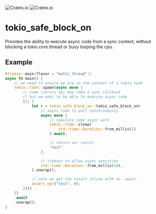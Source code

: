 ![Crates.io](https://img.shields.io/crates/l/tokio_safe_block_on)
![Crates.io](https://img.shields.io/crates/v/tokio_safe_block_on)

# tokio_safe_block_on

Provides the ability to execute async code from a sync context,
without blocking a tokio core thread or busy looping the cpu.

## Example

```rust
#[tokio::main(flavor = "multi_thread")]
async fn main() {
    // we need to ensure we are in the context of a tokio task
    tokio::task::spawn(async move {
        // some library api may take a sync callback
        // but we want to be able to execute async code
        (|| {
            let r = tokio_safe_block_on::tokio_safe_block_on(
                // async code to poll synchronously
                async move {
                    // simulate some async work
                    tokio::time::sleep(
                        std::time::Duration::from_millis(2)
                    ).await;

                    // return our result
                    "test"
                },

                // timeout to allow async execution
                std::time::Duration::from_millis(10),
            ).unwrap();

            // note we get the result inline with no `await`
            assert_eq!("test", r);
        })()
    })
    .await
    .unwrap();
}
```
